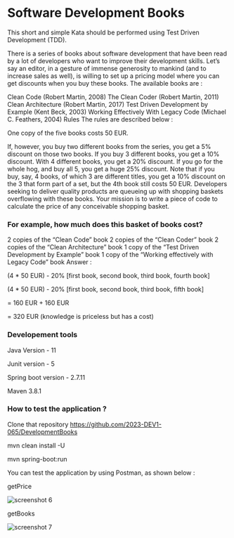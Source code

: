 # Software Development Books

This short and simple Kata should be performed using Test Driven Development (TDD).

There is a series of books about software development that have been read by a lot of developers who want to improve their development skills. Let’s say an editor, in a gesture of immense generosity to mankind (and to increase sales as well), is willing to set up a pricing model where you can get discounts when you buy these books. The available books are :

Clean Code (Robert Martin, 2008)
The Clean Coder (Robert Martin, 2011)
Clean Architecture (Robert Martin, 2017)
Test Driven Development by Example (Kent Beck, 2003)
Working Effectively With Legacy Code (Michael C. Feathers, 2004)
Rules
The rules are described below :

One copy of the five books costs 50 EUR.

If, however, you buy two different books from the series, you get a 5% discount on those two books.
If you buy 3 different books, you get a 10% discount.
With 4 different books, you get a 20% discount.
If you go for the whole hog, and buy all 5, you get a huge 25% discount.
Note that if you buy, say, 4 books, of which 3 are different titles, you get a 10% discount on the 3 that form part of a set, but the 4th book still costs 50 EUR.
Developers seeking to deliver quality products are queueing up with shopping baskets overflowing with these books. Your mission is to write a piece of code to calculate the price of any conceivable shopping basket.

### For example, how much does this basket of books cost?

2 copies of the “Clean Code” book
2 copies of the “Clean Coder” book
2 copies of the “Clean Architecture” book
1 copy of the “Test Driven Development by Example” book
1 copy of the “Working effectively with Legacy Code” book
Answer :

(4 * 50 EUR) - 20% [first book, second book, third book, fourth book]

(4 * 50 EUR) - 20% [first book, second book, third book, fifth book]

= 160 EUR + 160 EUR

= 320 EUR (knowledge is priceless but has a cost)

### Developement tools

Java Version - 11

Junit version - 5

Spring boot version - 2.7.11

Maven 3.8.1

### How to test the application ? 

Clone that repository
https://github.com/2023-DEV1-065/DevelopmentBooks

mvn clean install -U

mvn spring-boot:run

You can test the application by using Postman, as shown below :

getPrice 

![screenshot 6](https://user-images.githubusercontent.com/132676421/236634846-dbe51fb0-1b28-46e0-ad03-8d171fc8a3a0.jpg)

getBooks

![screenshot 7](https://user-images.githubusercontent.com/132676421/236634847-a9d0c2de-8704-4c66-8f0a-5f2bd30e47aa.jpg)



